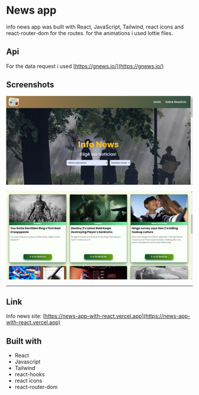 # News app

info news app was built with React, JavaScript, Tailwind, react icons and react-router-dom for the routes.
for the animations i used lottie files.

## Api

For the data request i used [https://gnews.io/](https://gnews.io/)

## Screenshots

![Info news screenshot1](./src/assets/infonews-screenshot.png)

![Info news screenshot2](./src/assets/infonews-screenshot2.png)

---

## Link

Info news site: [https://news-app-with-react.vercel.app](https://news-app-with-react.vercel.app)

## Built with

- React
- Javascript
- Tailwind
- react-hooks
- react icons
- react-router-dom
